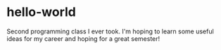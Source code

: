# hello-world
Second programming class I ever took. I'm hoping to learn some useful ideas for my career and hoping for a great semester!
